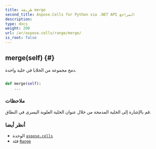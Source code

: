```yaml
---
title: طريقة merge
second_title: Aspose.Cells for Python via .NET API المراجع
description:
type: docs
weight: 200
url: /ar/aspose.cells/range/merge/
is_root: false
---
```

##  merge(self) {#}
دمج مجموعة من الخلايا في خلية واحدة.



```python

def merge(self):
    ...
```


###  ملاحظات

قم بالإشارة إلى الخلية المدمجة من خلال عنوان الخلية العلوية اليسرى في النطاق.


###  أنظر أيضا

* الوحدة [`aspose.cells`](../../)
* فئة [`Range`](/cells/python-net/ar/aspose.cells/range)
